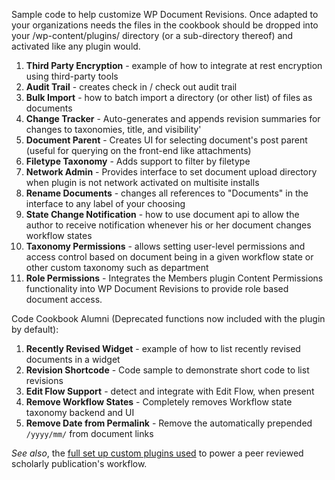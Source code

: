 Sample code to help customize WP Document Revisions. Once adapted to your organizations needs the files in the cookbook should be dropped into your /wp-content/plugins/ directory (or a sub-directory thereof) and activated like any plugin would.

1. **Third Party Encryption** - example of how to integrate at rest encryption using third-party tools
1. **Audit Trail** - creates check in / check out audit trail
1. **Bulk Import** - how to batch import a directory (or other list) of files as documents
1. **Change Tracker** - Auto-generates and appends revision summaries for changes to taxonomies, title, and visibility'
1. **Document Parent** - Creates UI for selecting document's post parent (useful for querying on the front-end like attachments)
1. **Filetype Taxonomy** - Adds support to filter by filetype
1. **Network Admin** - Provides interface to set document upload directory when plugin is not network activated on multisite installs
1. **Rename Documents** - changes all references to "Documents" in the interface to any label of your choosing
1. **State Change Notification** - how to use document api to allow the author to receive notification whenever his or her document changes workflow states 
1. **Taxonomy Permissions** - allows setting user-level permissions and access control based on document being in a given workflow state or other custom taxonomy such as department
1. **Role Permissions** - Integrates the Members plugin Content Permissions functionality into WP Document Revisions to provide role based document access.

Code Cookbook Alumni (Deprecated functions now included with the plugin by default):

1. **Recently Revised Widget** - example of how to list recently revised documents in a widget
1. **Revision Shortcode** - Code sample to demonstrate short code to list revisions
1. **Edit Flow Support** - detect and integrate with Edit Flow, when present
1. **Remove Workflow States** - Completely removes Workflow state taxonomy backend and UI
1. **Remove Date from Permalink** - Remove the automatically prepended `/yyyy/mm/` from document links

*See also*, the [full set up custom plugins used](https://github.com/benbalter/PCLJ-Members-Workspace) to power a peer reviewed scholarly publication's workflow.